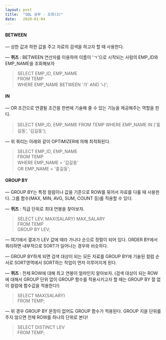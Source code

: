 ```yaml
---
layout: post
title:  "SQL 공부 - 조회(3)"
date:   2020-01-04
---
```

#### BETWEEN

— 상한 값과 하한 값을 주고 자료의 검색을 하고자 할 때 사용한다.

— **퀴즈** : BETWEEN 연산자를 이용하여 이름이 'ㄱ'으로 시작되는 사람의 EMP_ID와 EMP_NAME을 조회해보자

>SELECT EMP_ID, EMP_NAME  
FROM TEMP  
WHERE EMP_NAME BETWEEN '가' AND '나';  

#### IN

— OR 조건으로 연결될 조건을 한번에 기술해 줄 수 있는 기능을 제공해주는 역할을 한다.

>SELECT EMP_ID, EMP_NAME
FROM TEMP
WHERE EMP_NAME IN ('홍길동', '김길동');

— 위 쿼리는 아래와 같이 OPTIMIZER에 의해 최적화된다.

>SELECT EMP_ID, EMP_NAME  
FROM TEMP  
WHERE EMP_NAME = '김길동'  
OR EMP_NAME = '홍길동';   

#### GROUP BY

— GROUP BY는 특정 컬럼이나 값을 기준으로 ROW를 묶어서 자료를 다룰 때 사용한다. 그룹 함수(MAX, MIN, AVG, SUM, COUNT 등)를 적용할 수 있다.

— **퀴즈** : 직급 단위로 최대 연봉을 찾아보자.

>SELECT LEV, MAX(SALARY) MAX_SALARY  
FROM TEMP  
GROUP BY LEV;  

— 여기에서 결과가 LEV 값에 때라 가나다 순으로 정렬이 되어 있다. ORDER BY에서 쿼리하면 내부적으로 SORT가 일어나는 경우와 비슷하다.

— GROUP BY하게 되면 검색 대상이 되는 모든 자료를 GROUP BY에 기술된 컬럼 순서로 SORT영역에서 SORT하는 작업이 먼저 이루어지게 된다.

— **퀴즈** : 전체 ROW에 대해 최고 연봉이 얼마인지 알아보자. (검색 대상이 되는 ROW에 대해서 GROUP 단위 없이 GROUP 함수를 적용시키고자 할 때는 GROUP BY 절 없이 컬럼에 함수값을 적용한다!)

>SELECT MAX(SALARY)  
FROM TEMP;  

— 위 경우 GROUP BY 문장이 없어도 GROUP 함수가 적용된다. GROUP 지을 단위를 주지 않으면 전체 ROW를 하나의 단위로 본다!

>SELECT DISTINCT LEV  
FROM TEMP;